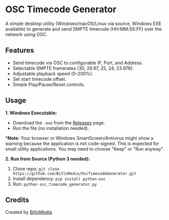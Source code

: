 # OSC Timecode Generator

A simple desktop utility (Windows/macOS/Linux via source, Windows EXE available) to generate and send SMPTE timecode (HH:MM:SS:FF) over the network using OSC.

## Features

* Send timecode via OSC to configurable IP, Port, and Address.
* Selectable SMPTE framerates (30, 29.97, 25, 24, 23.976).
* Adjustable playback speed (0-200%).
* Set start timecode offset.
* Simple Play/Pause/Reset controls.

## Usage

**1. Windows Executable:**

* Download the `.exe` from the [Releases](https://github.com/BitloMedia/OscTimecodeGenerator/releases) page.
* Run the file (no installation needed). 

***Note:** Your browser or Windows SmartScreen/Antivirus might show a warning because the application is not code-signed. This is expected for small utility applications. You may need to choose "Keep" or "Run anyway".

**2. Run from Source (Python 3 needed):**

1.  Clone repo: `git clone https://github.com/BitloMedia/OscTimecodeGenerator.git`
3.  Install dependency: `pip install python-osc`
4.  Run: `python osc_timecode_generator.py`

## Credits

Created by [BitloMedia](https://github.com/BitloMedia) 
